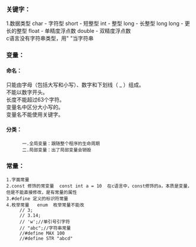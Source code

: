 ### 关键字：  
1.数据类型 char - 字符型 short - 短整型 int - 整型 long - 长整型 long long - 更长的整型 float - 单精度浮点数 double - 双精度浮点数  
        c语言没有字符串类型，用" "当字符串  
### 变量：  
#### 命名：  
只能由字母（包括大写和小写）、数字和下划线（ _ ）组成。  
           不能以数字开头。  
           长度不能超过63个字符。  
           变量名中区分大小写的。  
           变量名不能使用关键字。  
#### 分类：  
          一.全局变量：跟随整个程序的生命周期
          二.局部变量：出了局部变量会销毁
### 常量：  
    1.字面常量  
    2.const 修饰的常变量  const int a = 10  在c语言中，const修饰的a，本质是变量，但是不能直接修改，是有常量的属性  
    3.#define 定义的标识符常量  
    4.枚举常量   enum  枚举常量不能改  
         //	3;
         //	3.14;
         //	'w';//单引号引字符
         //	"abc";//字符串常量
         //#define MAX 100
         //#define STR "abcd"
